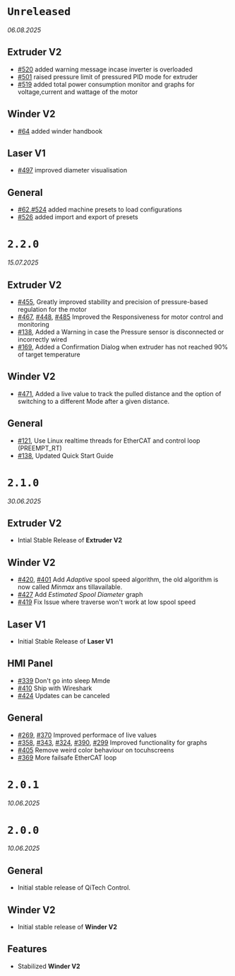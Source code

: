 # `Unreleased`
_06.08.2025_

## Extruder V2
- [#520](https://github.com/qitechgmbh/control/pull/523) added warning message incase inverter is overloaded
- [#501](https://github.com/qitechgmbh/control/pull/508) raised pressure limit of pressured PID mode for extruder
- [#519](https://github.com/qitechgmbh/control/pull/549) added total power consumption monitor and graphs for voltage,current and wattage of the motor

## Winder V2 
- [#64](https://github.com/qitechgmbh/control/pull/504) added winder handbook

## Laser V1
- [#497](https://github.com/qitechgmbh/control/pull/498) improved diameter visualisation

## General
- [#62](https://github.com/qitechgmbh/control/pull/514),[#524](https://github.com/qitechgmbh/control/pull/528) added machine presets to load configurations
- [#526](https://github.com/qitechgmbh/control/pull/541) added import and export of presets


# `2.2.0`

_15.07.2025_

## Extruder V2

- [#455](https://github.com/qitechgmbh/control/pull/458), Greatly improved stability and precision of pressure-based regulation for the motor
- [#467](https://github.com/qitechgmbh/control/pull/468), [#448](https://github.com/qitechgmbh/control/pull/449), [#485](https://github.com/qitechgmbh/control/pull/486) Improved the Responsiveness for motor control and monitoring
- [#138](https://github.com/qitechgmbh/control/pull/495), Added a Warning in case the Pressure sensor is disconnected or incorrectly wired
- [#169](https://github.com/qitechgmbh/control/pull/492), Added a Confirmation Dialog when extruder has not reached 90% of target temperature

## Winder V2
- [#471](https://github.com/qitechgmbh/control/pull/480), Added a live value to track the pulled distance and the option of switching to a different Mode after a given distance.

## General

- [#121](https://github.com/qitechgmbh/control/pull/121), Use Linux realtime threads for EtherCAT and control loop (PREEMPT_RT)
- [#138](https://github.com/qitechgmbh/control/pull/495), Updated Quick Start Guide

# `2.1.0`

_30.06.2025_

## Extruder V2

- Intial Stable Release of **Extruder V2**

## Winder V2

- [#420](https://github.com/qitechgmbh/control/pull/429), [#401](https://github.com/qitechgmbh/control/pull/401) Add _Adaptive_ spool speed algorithm, the old algorithm is now called _Minmax_ ans tillavailable.
- [#427](https://github.com/qitechgmbh/control/pull/427) Add _Estimated Spool Diameter_ graph
- [#419](https://github.com/qitechgmbh/control/pull/419) Fix Issue where traverse won't work at low spool speed

## Laser V1

- Initial Stable Release of **Laser V1**

## HMI Panel

- [#339](https://github.com/qitechgmbh/control/pull/338) Don't go into sleep Mmde
- [#410](https://github.com/qitechgmbh/control/pull/410) Ship with Wireshark
- [#424](https://github.com/qitechgmbh/control/pull/424) Updates can be canceled

## General

- [#269](https://github.com/qitechgmbh/control/pull/269), [#370](https://github.com/qitechgmbh/control/pull/370) Improved performace of live values
- [#358](https://github.com/qitechgmbh/control/pull/358), [#343](https://github.com/qitechgmbh/control/pull/343), [#324](https://github.com/qitechgmbh/control/pull/324), [#390](https://github.com/qitechgmbh/control/pull/390), [#299](https://github.com/qitechgmbh/control/pull/299) Improved functionality for graphs
- [#405](https://github.com/qitechgmbh/control/pull/405) Remove weird color behaviour on tocuhscreens
- [#369](https://github.com/qitechgmbh/control/pull/369) More failsafe EtherCAT loop

# `2.0.1`

_10.06.2025_

# `2.0.0`

_10.06.2025_

## General

- Initial stable release of QiTech Control.

## Winder V2

- Initial stable release of **Winder V2**

## Features

- Stabilized **Winder V2**
